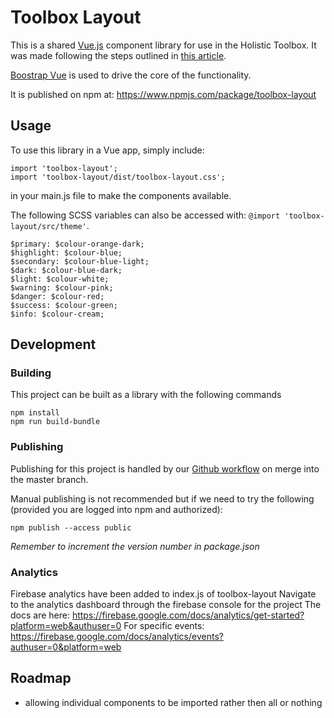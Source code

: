 # Toolbox Layout

This is a shared [Vue.js](https://vuejs.org) component library for use in the Holistic Toolbox. It was made following the steps outlined in [this article](https://medium.com/justfrontendthings/how-to-create-and-publish-your-own-vuejs-component-library-on-npm-using-vue-cli-28e60943eed3).

[Boostrap Vue](https://bootstrap-vue.js.org/) is used to drive the core of the functionality.

It is published on npm at: https://www.npmjs.com/package/toolbox-layout

## Usage
To use this library in a Vue app, simply include:
```
import 'toolbox-layout';
import 'toolbox-layout/dist/toolbox-layout.css';
```
in your main.js file to make the components available.

The following SCSS variables can also be accessed with: `@import 'toolbox-layout/src/theme'`.
```
$primary: $colour-orange-dark;
$highlight: $colour-blue;
$secondary: $colour-blue-light;
$dark: $colour-blue-dark;
$light: $colour-white;
$warning: $colour-pink;
$danger: $colour-red;
$success: $colour-green;
$info: $colour-cream;
```

## Development

### Building
This project can be built as a library with the following commands
```
npm install
npm run build-bundle
```

### Publishing
Publishing for this project is handled by our [Github workflow](/.gitub/workflows/publish-on-push-to-master) on merge into the master branch.

Manual publishing is not recommended but if we need to try the following (provided you are logged into npm and authorized):
```
npm publish --access public
```
_Remember to increment the version number in package.json_

### Analytics
Firebase analytics have been added to index.js of toolbox-layout
Navigate to the analytics dashboard through the firebase console for the project
The docs are here:
https://firebase.google.com/docs/analytics/get-started?platform=web&authuser=0
For specific events:
https://firebase.google.com/docs/analytics/events?authuser=0&platform=web

## Roadmap
- allowing individual components to be imported rather then all or nothing